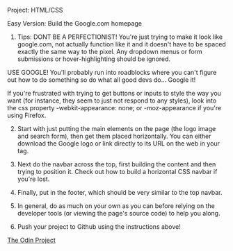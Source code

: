 Project: HTML/CSS

Easy Version: Build the Google.com homepage

1. Tips:
DONT BE A PERFECTIONIST! You're just trying to make it look like google.com, not actually function like it and it doesn't have to be spaced exactly the same way to the pixel.
Any dropdown menus or form submissions or hover-highlighting should be ignored.

USE GOOGLE! You'll probably run into roadblocks where you can't figure out how to do something so do what all good devs do... Google it!

If you're frustrated with trying to get buttons or inputs to style the way you want (for instance, they seem to just not respond to any styles), look into the css property -webkit-appearance: none; or -moz-appearance if you're using Firefox.

2. Start with just putting the main elements on the page (the logo image and search form), then get them placed horizontally. You can either download the Google logo or link directly to its URL on the web in your <img> tag.

3. Next do the navbar across the top, first building the content and then trying to position it. Check out how to build a horizontal CSS navbar if you're lost.

4. Finally, put in the footer, which should be very similar to the top navbar.

5. In general, do as much on your own as you can before relying on the developer tools (or viewing the page's source code) to help you along.

6. Push your project to Github using the instructions above!

<a href="http://www.theodinproject.com">The Odin Project</a>